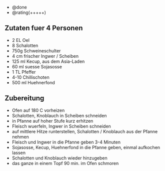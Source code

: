 - @done
- @rating(+++++)

## Zutaten fuer 4 Personen

 * 2 EL Oel
 * 8 Schalotten
 * 750g Schweineschulter
 * 4 cm frischer Ingwer / Scheiben
 * 125 ml Kecup, aus dem Asia-Laden
 * 60 ml suesse Sojasosse
 * 1 TL Pfeffer
 * 4-10 Chillischoten
 * 500 ml Huehnerfond

## Zubereitung

 * Ofen auf 180 C vorheizen
 * Schalotten, Knoblauch in Scheiben schneiden
 * in Pfanne auf hoher Stufe kurz erhitzen
 * Fleisch wuerfeln, Ingwer in Scheiben schneiden 
 * auf mittlere Hitze runterstellen, Schalotten / Knoblauch aus der Pfanne nehmen
 * Fleisch und Ingwer in die Pfanne geben 3-4 Minuten
 * Sojasosse, Kecup, Huehnerfond in die Pfanne geben, einmal aufkochen lassen
 * Schalotten und Knoblauch wieder hinzugeben
 * das ganze in einem Topf 90 min. im Ofen schmoren
